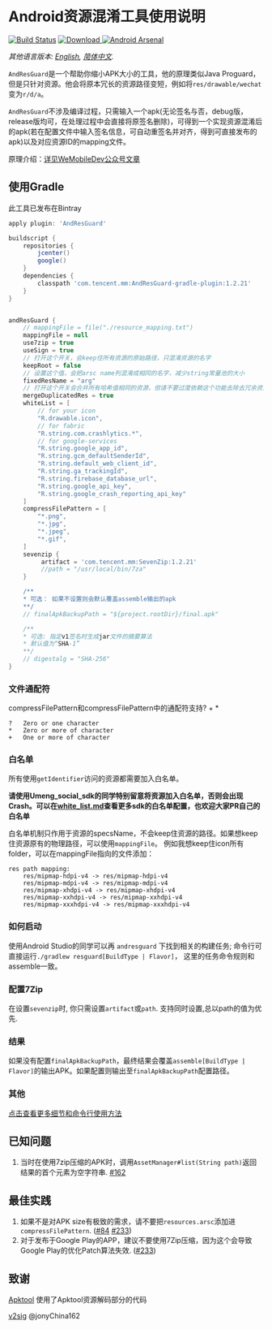 #  Android资源混淆工具使用说明 #

[![Build Status](https://travis-ci.org/shwenzhang/AndResGuard.svg?branch=master)](https://travis-ci.org/shwenzhang/AndResGuard)
[ ![Download](https://api.bintray.com/packages/wemobiledev/maven/com.tencent.mm%3AAndResGuard-core/images/download.svg) ](https://bintray.com/wemobiledev/maven/com.tencent.mm%3AAndResGuard-core/_latestVersion)
[![Android Arsenal](https://img.shields.io/badge/Android%20Arsenal-AndResGuard-green.svg?style=true)](https://android-arsenal.com/details/1/3034)


*其他语言版本: [English](README.md), [简体中文](README.zh-cn.md).*

`AndResGuard`是一个帮助你缩小APK大小的工具，他的原理类似Java Proguard，但是只针对资源。他会将原本冗长的资源路径变短，例如将`res/drawable/wechat`变为`r/d/a`。

`AndResGuard`不涉及编译过程，只需输入一个apk(无论签名与否，debug版，release版均可，在处理过程中会直接将原签名删除)，可得到一个实现资源混淆后的apk(若在配置文件中输入签名信息，可自动重签名并对齐，得到可直接发布的apk)以及对应资源ID的mapping文件。

原理介绍：[详见WeMobileDev公众号文章](http://mp.weixin.qq.com/s?__biz=MzAwNDY1ODY2OQ==&mid=208135658&idx=1&sn=ac9bd6b4927e9e82f9fa14e396183a8f#rd)


## 使用Gradle
此工具已发布在Bintray
```gradle
apply plugin: 'AndResGuard'

buildscript {
    repositories {
        jcenter()
        google()
    }
    dependencies {
        classpath 'com.tencent.mm:AndResGuard-gradle-plugin:1.2.21'
    }
}


andResGuard {
    // mappingFile = file("./resource_mapping.txt")
    mappingFile = null
    use7zip = true
    useSign = true
    // 打开这个开关，会keep住所有资源的原始路径，只混淆资源的名字
    keepRoot = false
    // 设置这个值，会把arsc name列混淆成相同的名字，减少string常量池的大小
    fixedResName = "arg"
    // 打开这个开关会合并所有哈希值相同的资源，但请不要过度依赖这个功能去除去冗余资源
    mergeDuplicatedRes = true
    whiteList = [
        // for your icon
        "R.drawable.icon",
        // for fabric
        "R.string.com.crashlytics.*",
        // for google-services
        "R.string.google_app_id",
        "R.string.gcm_defaultSenderId",
        "R.string.default_web_client_id",
        "R.string.ga_trackingId",
        "R.string.firebase_database_url",
        "R.string.google_api_key",
        "R.string.google_crash_reporting_api_key"
    ]
    compressFilePattern = [
        "*.png",
        "*.jpg",
        "*.jpeg",
        "*.gif",
    ]
    sevenzip {
         artifact = 'com.tencent.mm:SevenZip:1.2.21'
         //path = "/usr/local/bin/7za"
    }

    /**
    * 可选： 如果不设置则会默认覆盖assemble输出的apk
    **/
    // finalApkBackupPath = "${project.rootDir}/final.apk"

    /**
    * 可选: 指定v1签名时生成jar文件的摘要算法
    * 默认值为“SHA-1”
    **/
    // digestalg = "SHA-256"
}
```

### 文件通配符
 compressFilePattern和compressFilePattern中的通配符支持? + *

```
?	Zero or one character
*	Zero or more of character
+	One or more of character
```

### 白名单
所有使用`getIdentifier`访问的资源都需要加入白名单。

**请使用Umeng_social_sdk的同学特别留意将资源加入白名单，否则会出现Crash。可以在[white_list.md](doc/white_list.md)查看更多sdk的白名单配置，也欢迎大家PR自己的白名单**

白名单机制只作用于资源的specsName，不会keep住资源的路径。如果想keep住资源原有的物理路径，可以使用`mappingFile`。
例如我想keep住icon所有folder，可以在mappingFile指向的文件添加：

```
res path mapping:
    res/mipmap-hdpi-v4 -> res/mipmap-hdpi-v4
    res/mipmap-mdpi-v4 -> res/mipmap-mdpi-v4
    res/mipmap-xhdpi-v4 -> res/mipmap-xhdpi-v4
    res/mipmap-xxhdpi-v4 -> res/mipmap-xxhdpi-v4
    res/mipmap-xxxhdpi-v4 -> res/mipmap-xxxhdpi-v4
```

### 如何启动
使用Android Studio的同学可以再 `andresguard` 下找到相关的构建任务;
命令行可直接运行```./gradlew resguard[BuildType | Flavor]```， 这里的任务命令规则和assemble一致。

### 配置7Zip
在设置`sevenzip`时, 你只需设置`artifact`或`path`. 支持同时设置,总以path的值为优先.

### 结果
如果没有配置`finalApkBackupPath`，最终结果会覆盖`assemble[BuildType | Flavor]`的输出APK。如果配置则输出至`finalApkBackupPath`配置路径。

### 其他
[点击查看更多细节和命令行使用方法](doc/how_to_work.zh-cn.md)

## 已知问题

1. 当时在使用7zip压缩的APK时，调用`AssetManager#list(String path)`返回结果的首个元素为空字符串. [#162](https://github.com/shwenzhang/AndResGuard/issues/162)

## 最佳实践

1. 如果不是对APK size有极致的需求，请不要把`resources.arsc`添加进`compressFilePattern`. ([#84](https://github.com/shwenzhang/AndResGuard/issues/84) [#233](https://github.com/shwenzhang/AndResGuard/issues/233))
2. 对于发布于Google Play的APP，建议不要使用7Zip压缩，因为这个会导致Google Play的优化Patch算法失效. ([#233](https://github.com/shwenzhang/AndResGuard/issues/233))


## 致谢

[Apktool](https://github.com/iBotPeaches/Apktool) 使用了Apktool资源解码部分的代码

[v2sig](https://github.com/shwenzhang/AndResGuard/pull/133) @jonyChina162
